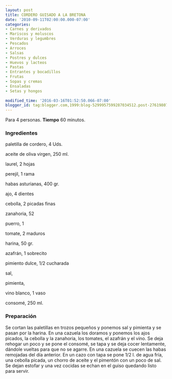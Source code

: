```yaml
---
layout: post
title: CORDERO GUISADO A LA BRETONA
date: '2010-09-11T02:00:00.000-07:00'
categories:
- Carnes y derivados
- Mariscos y moluscos
- Verduras y legumbres
- Pescados
- Arroces
- Salsas
- Postres y dulces
- Huevos y lacteos
- Pastas
- Entrantes y bocadillos
- Frutas
- Sopas y cremas
- Ensaladas
- Setas y hongos
 
modified_time: '2016-03-16T01:52:50.066-07:00'
blogger_id: tag:blogger.com,1999:blog-5299957599287034512.post-2761980731213164702
---
```


Para 4 personas.
<b>Tiempo</b> 60 minutos.

<h3>Ingredientes</h3>

paletilla de cordero, 4 Uds.

aceite de oliva virgen, 250 ml.

laurel, 2 hojas

perejil, 1 rama

habas asturianas, 400 gr.

ajo, 4 dientes

cebolla, 2 picadas finas

zanahoria, 52

puerro, 1

tomate, 2 maduros

harina, 50 gr.

azafrán, 1 sobrecito

pimiento dulce, 1/2 cucharada

sal,

pimienta,

vino blanco, 1 vaso

consomé, 250 ml.

<h3>Preparación</h3>

Se cortan las paletillas en trozos pequeños y ponemos sal y pimienta y se pasan por la harina. En una cazuela los doramos y ponemos los ajos picados, la cebolla y la zanahoria, los tomates, el azafrán y el vino. Se deja rehogar un poco y se pone el consomé, se tapa y se deja cocer lentamente, dándole vueltas para que no se agarre. En una cazuela se cuecen las habas remojadas del día anterior. En un cazo con tapa se pone 1/2 l. de agua fría, una cebolla picada, un chorro de aceite y el pimentón con un poco de sal. Se dejan estofar y una vez cocidas se echan en el guiso quedando listo para servir.

